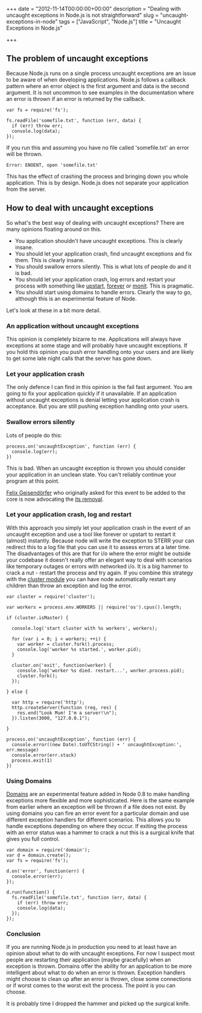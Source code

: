 +++
date = "2012-11-14T00:00:00+00:00"
description = "Dealing with uncaught exceptions in Node.js is not straightforward"
slug = "uncaught-exceptions-in-node"
tags = ["JavaScript", "Node.js"]
title = "Uncaught Exceptions in Node.js"

+++

## The problem of uncaught exceptions

Because Node.js runs on a single process uncaught exceptions are an issue to be aware of when developing applications. Node.js follows a callback pattern where an error object is the first argument and data is the second argument. It is not uncommon to see examples in the documentation where an error is thrown if an error is returned by the callback.

    var fs = require('fs');

    fs.readFile('somefile.txt', function (err, data) {
      if (err) throw err;
      console.log(data);
    });

If you run this and assuming you have no file called 'somefile.txt' an error will be thrown.

    Error: ENOENT, open 'somefile.txt'

This has the effect of crashing the process and bringing down you whole application. This is by design. Node.js does not separate your application from the server. 

## How to deal with uncaught exceptions

So what's the best way of dealing with uncaught exceptions? There are many opinions floating around on this.

* You application shouldn't have uncaught exceptions. This is clearly insane.
* You should let your application crash, find uncaught exceptions and fix them. This is clearly insane.
* You should swallow errors silently. This is what lots of people do and it is bad.
* You should let your application crash, log errors and restart your process with something like [upstart][1], [forever][3] or [monit][2]. This is pragmatic.
* You should start using domains to handle errors. Clearly the way to go, although this is an experimental feature of Node.

Let's look at these in a bit more detail.

### An application without uncaught exceptions

This opinion is completely bizarre to me. Applications will always have exceptions at some stage and will probably have uncaught exceptions. If you hold this opinion you push error handling onto your users and are likely to get some late night calls that the server has gone down.

### Let your application crash

The only defence I can find in this opinion is the fail fast argument. You are going to fix your application quickly if it unavailable. If an application without uncaught exceptions is denial letting your application crash is acceptance. But you are still pushing exception handling onto your users.

### Swallow errors silently

Lots of people do this:

    process.on('uncaughtException', function (err) {
      console.log(err);
    })

This is bad. When an uncaught exception is thrown you should consider your application in an unclean state. You can't reliably continue your program at this point. 

[Felix Geisend&ouml;rfer][6] who originally asked for this event to be added to the core is now advocating the [its removal][7]. 

### Let your application crash, log and restart

With this approach you simply let your application crash in the event of an uncaught exception and use a tool like forever or upstart to restart it (almost) instantly. Because node will write the exception to STERR your can redirect this to a log file that you can use it to assess errors at a later time. The disadvantages of this are that for i/o where the error might be outside your codebase it doesn't really offer an elegant way to deal with scenarios like temporary outages or errors with networked i/o. It is a big hammer to crack a nut - restart the process and try again. If you combine this strategy with the [cluster module][4] you can have node automatically restart any children than throw an exception and log the error.

    var cluster = require('cluster');

    var workers = process.env.WORKERS || require('os').cpus().length;

    if (cluster.isMaster) {

      console.log('start cluster with %s workers', workers);

      for (var i = 0; i < workers; ++i) {
        var worker = cluster.fork().process;
        console.log('worker %s started.', worker.pid);
      }

      cluster.on('exit', function(worker) {
        console.log('worker %s died. restart...', worker.process.pid);
        cluster.fork();
      });

    } else {

      var http = require('http');
      http.createServer(function (req, res) {
        res.end("Look Mum! I'm a server!\n");
      }).listen(3000, "127.0.0.1");

    }

    process.on('uncaughtException', function (err) {
      console.error((new Date).toUTCString() + ' uncaughtException:', err.message)
      console.error(err.stack)
      process.exit(1)
    })

### Using Domains

[Domains][5] are an experimental feature added in Node 0.8 to make handling exceptions more flexible and more sophisticated. Here is the same example from earlier where an exception will be thrown if a file does not exist. By using domains you can fire an error event for a particular domain and use different exception handlers for different scenarios. This allows you to handle exceptions depending on where they occur. If exiting the process with an error status was a hammer to crack a nut this is a surgical knife that gives you full control. 

    var domain = require('domain');
    var d = domain.create();
    var fs = require('fs');

    d.on('error', function(err) {
      console.error(err);
    });

    d.run(function() {
      fs.readFile('somefile.txt', function (err, data) {
        if (err) throw err;
        console.log(data);
      });
    });

### Conclusion

If you are running Node.js in production you need to at least have an opinion about what to do with uncaught exceptions. For now I suspect most people are restarting their application (maybe gracefully) when an exception is thrown. Domains offer the ability for an application to be more intelligent about what to do when an error is thrown. Exception handlers might choose to clean up after an error is thrown, close some connections or if worst comes to the worst exit the process. The point is you can choose. 

It is probably time I dropped the hammer and picked up the surgical knife. 

[1]: http://upstart.ubuntu.com/
[2]: http://mmonit.com/monit/
[3]: https://github.com/nodejitsu/forever
[4]: http://nodejs.org/api/cluster.html
[5]: http://nodejs.org/api/domain.html
[6]: http://felixge.de/
[7]: https://github.com/joyent/node/issues/2582
